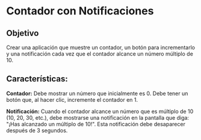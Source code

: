 # Contador con Notificaciones

## Objetivo

Crear una aplicación que muestre un contador, un botón para incrementarlo y una notificación cada vez que el contador alcance un número múltiplo de 10.

## Características:

**Contador:**
Debe mostrar un número que inicialmente es 0.
Debe tener un botón que, al hacer clic, incremente el contador en 1.

**Notificación:**
Cuando el contador alcance un número que es múltiplo de 10 (10, 20, 30, etc.), debe mostrarse una notificación en la pantalla que diga: "¡Has alcanzado un múltiplo de 10!".
Esta notificación debe desaparecer después de 3 segundos.
